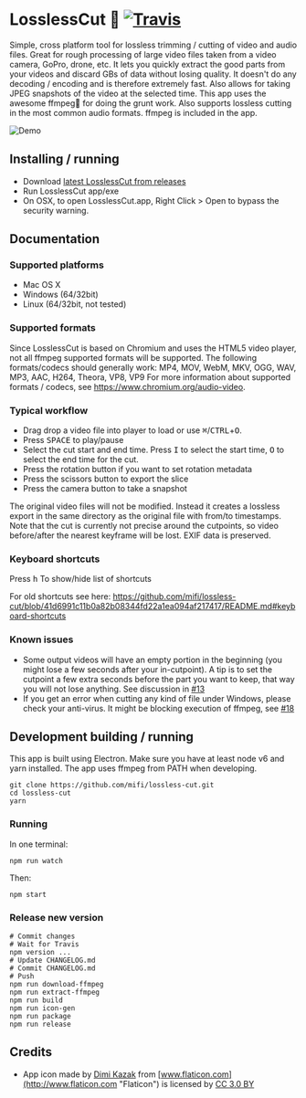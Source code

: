 # LosslessCut 🎥 [![Travis](https://img.shields.io/travis/mifi/lossless-cut.svg)]()

Simple, cross platform tool for lossless trimming / cutting of video and audio files. Great for rough processing of large video files taken from a video camera, GoPro, drone, etc. It lets you quickly extract the good parts from your videos and discard GBs of data without losing quality. It doesn't do any decoding / encoding and is therefore extremely fast. Also allows for taking JPEG snapshots of the video at the selected time. This app uses the awesome ffmpeg🙏 for doing the grunt work. Also supports lossless cutting in the most common audio formats. ffmpeg is included in the app.



![Demo](https://thumbs.gfycat.com/HighAcclaimedAnaconda-size_restricted.gif)

## Installing / running

- Download [latest LosslessCut from releases](https://github.com/mifi/lossless-cut/releases)
- Run LosslessCut app/exe
- On OSX, to open LosslessCut.app, Right Click > Open to bypass the security warning.

## Documentation

### Supported platforms
- Mac OS X
- Windows (64/32bit)
- Linux (64/32bit, not tested)

### Supported formats

Since LosslessCut is based on Chromium and uses the HTML5 video player, not all ffmpeg supported formats will be supported.
The following formats/codecs should generally work: MP4, MOV, WebM, MKV, OGG, WAV, MP3, AAC, H264, Theora, VP8, VP9
For more information about supported formats / codecs, see https://www.chromium.org/audio-video.

### Typical workflow
- Drag drop a video file into player to load or use <kbd>⌘</kbd>/<kbd>CTRL</kbd>+<kbd>O</kbd>.
- Press <kbd>SPACE</kbd> to play/pause
- Select the cut start and end time.  Press <kbd>I</kbd> to select the start time, <kbd>O</kbd> to select the end time for the cut.
- Press the rotation button if you want to set rotation metadata
- Press the scissors button to export the slice
- Press the camera button to take a snapshot

The original video files will not be modified. Instead it creates a lossless export in the same directory as the original file with from/to timestamps. Note that the cut is currently not precise around the cutpoints, so video before/after the nearest keyframe will be lost. EXIF data is preserved.

### Keyboard shortcuts
Press <kbd>h</kbd> To show/hide list of shortcuts

For old shortcuts see here:
https://github.com/mifi/lossless-cut/blob/41d6991c11b0a82b08344fd22a1ea094af217417/README.md#keyboard-shortcuts

### Known issues
- Some output videos will have an empty portion in the beginning (you might lose a few seconds after your in-cutpoint). A tip is to set the cutpoint a few extra seconds before the part you want to keep, that way you will not lose anything. See discussion in [#13](https://github.com/mifi/lossless-cut/pull/13)
- If you get an error when cutting any kind of file under Windows, please check your anti-virus. It might be blocking execution of ffmpeg, see [#18](https://github.com/mifi/lossless-cut/issues/18)

## Development building / running

This app is built using Electron. Make sure you have at least node v6 and yarn installed. The app uses ffmpeg from PATH when developing.
```
git clone https://github.com/mifi/lossless-cut.git
cd lossless-cut
yarn
```

### Running
In one terminal:
```
npm run watch
```
Then:
```
npm start
```

### Release new version
```
# Commit changes
# Wait for Travis
npm version ...
# Update CHANGELOG.md
# Commit CHANGELOG.md
# Push
npm run download-ffmpeg
npm run extract-ffmpeg
npm run build
npm run icon-gen
npm run package
npm run release

```

## Credits
- App icon made by [Dimi Kazak](http://www.flaticon.com/authors/dimi-kazak "Dimi Kazak") from [www.flaticon.com](http://www.flaticon.com "Flaticon") is licensed by [CC 3.0 BY](http://creativecommons.org/licenses/by/3.0/ "Creative Commons BY 3.0")
